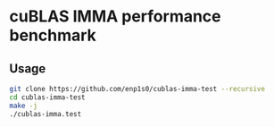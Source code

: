 # cuBLAS IMMA performance benchmark

## Usage
```bash
git clone https://github.com/enp1s0/cublas-imma-test --recursive
cd cublas-imma-test
make -j
./cublas-imma.test
```
